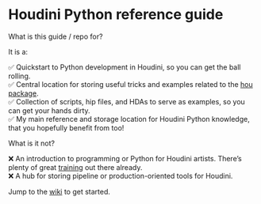 # Houdini Python reference guide
What is this guide / repo for?

It is a:

✅ Quickstart to Python development in Houdini, so you can get the ball rolling.<br>
✅ Central location for storing useful tricks and examples related to the [hou package][1].<br>
✅ Collection of scripts, hip files, and HDAs to serve as examples, so you can get your hands dirty. <br>
✅ My main reference and storage location for Houdini Python knowledge, that you hopefully benefit from too!

What is it not?

❌ An introduction to programming or Python for Houdini artists. There’s plenty of great [training][3] out there already.<br>
❌ A hub for storing pipeline or production-oriented tools for Houdini.<br>

Jump to the [wiki][2] to get started.

[1]: <https://www.sidefx.com/docs/houdini/hom/hou/index.html> "hou package"
[2]: <https://github.com/joel-paulin/houdini-python-ref-guide/wiki> "wiki"
[3]: <https://github.com/joel-paulin/houdini-python-ref-guide/wiki#training-material-for-python-in-houdini> "training material"






